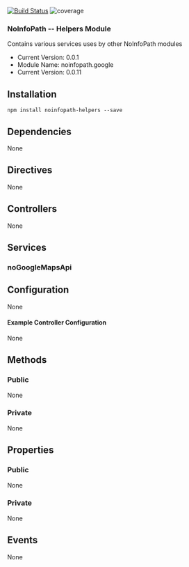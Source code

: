 [![Build Status](http://192.168.254.99:8081/job/noinfopath-helpers/badge/icon)](http://192.168.254.99:8081/job/noinfopath-helpers)
![coverage](http://192.168.254.99:8082/jenkins/c/http/192.168.254.99:8081/job/put-your-job-name-here)

### NoInfoPath -- Helpers Module
Contains various services uses by other NoInfoPath modules
 - Current Version: 0.0.1
 - Module Name: noinfopath.google
 - Current Version: 0.0.11
 
## Installation
    npm install noinfopath-helpers --save

## Dependencies
None

## Directives
None

## Controllers
None

## Services

### noGoogleMapsApi

## Configuration
None

#### Example Controller Configuration
None

## Methods
### Public
None

### Private
None

## Properties
### Public
None

### Private
None

## Events
None